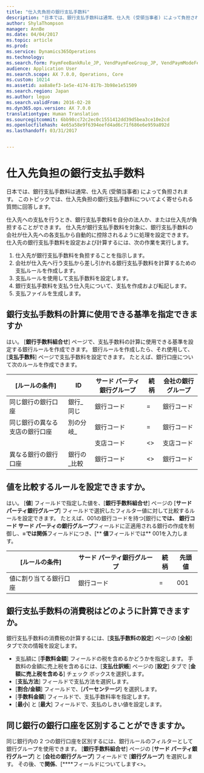 ```yaml
---
title: "仕入先負担の銀行支払手数料"
description: "日本では、銀行支払手数料は通常、仕入先 (受領当事者) によって負担されます。 このトピックでは、仕入先負担の銀行支払手数料についてよく寄せられる質問に回答します。"
author: ShylaThompson
manager: AnnBe
ms.date: 04/04/2017
ms.topic: article
ms.prod: 
ms.service: Dynamics365Operations
ms.technology: 
ms.search.form: PaymFeeBankRule_JP, VendPaymFeeGroup_JP, VendPaymModeFee
audience: Application User
ms.search.scope: AX 7.0.0, Operations, Core
ms.custom: 10214
ms.assetid: aa8a8ef3-1e5e-4174-817b-3b98e1e51509
ms.search.region: Japan
ms.author: leguo
ms.search.validFrom: 2016-02-28
ms.dyn365.ops.version: AX 7.0.0
translationtype: Human Translation
ms.sourcegitcommit: 6bb98cc72c2ec0c1551412dd39d5bea3ce10e2cd
ms.openlocfilehash: 4e65a58e9f6394eefd4ad6c71f686e6e959a892d
ms.lasthandoff: 03/31/2017


---
```


# <a name="bank-payment-fees-covered-by-vendors"></a>仕入先負担の銀行支払手数料

日本では、銀行支払手数料は通常、仕入先 (受領当事者) によって負担されます。 このトピックでは、仕入先負担の銀行支払手数料についてよく寄せられる質問に回答します。

仕入先への支払を行うとき、銀行支払手数料を自分の法人か、または仕入先が負担することができます。 仕入先が銀行支払手数料を対象に、銀行支払手数料の会社が仕入先への各支払から自動的に控除されるように処理を設定できます。 仕入先の銀行支払手数料を設定および計算するには、次の作業を実行します。

1.  仕入先が銀行支払手数料を負担することを指示します。
2.  会社が仕入先へ行う支払から差し引かれる銀行支払手数料を計算するための支払ルールを作成します。
3.  支払ルールを使用して支払手数料を設定します。
4.  銀行支払手数料を支払う仕入先について、支払を作成および転記します。
5.  支払ファイルを生成します。

## <a name="can-i-specify-criteria-that-i-can-use-to-calculate-bank-payment-fees"></a>銀行支払手数料の計算に使用できる基準を指定できますか
はい。 [**銀行手数料組合せ**] ページで、支払手数料の計算に使用できる基準を設定する銀行ルールを作成できます。 銀行ルールを作成したら、それ使用して、[**支払手数料**] ページで支払手数料を設定できます。 たとえば、銀行口座について次のルールを作成できます。

| [ルールの条件]                               | ID                | サード パーティ銀行グループ | 続柄 | 会社の銀行グループ |
|------------------------------------------------------|-------------------|------------------------|--------------|--------------------|
| 同じ銀行の銀行口座                       | 銀行\_同じ        | 銀行コード              | =            | 銀行コード          |
| 同じ銀行の異なる支店の銀行口座 | 別の分岐\_ | 銀行コード              | =            | 銀行コード          |
|                                                      |                   | 支店コード            | &lt;&gt;     | 支店コード        |
| 異なる銀行の銀行口座                     | 銀行の\_比較        | 銀行コード              | &lt;&gt;     | 銀行コード          |

## <a name="can-i-set-up-a-rule-to-compare-values"></a>値を比較するルールを設定できますか。
はい。 [**値**] フィールドで指定した値を、[**銀行手数料組合せ**] ページの [**サード パーティ銀行グループ**] フィールドで選択したフィルター値に対して比較するルールを設定できます。 たとえば、001の銀行コードを持つ[銀行に**では、** **銀行コード サード パーティの銀行グループ**フィールドに正適用される銀行の作成を制御し、**=**では**関係**フィールドにつき、[** **値**フィールドでは** 001を入力します。

| [ルールの条件]                     | サード パーティ銀行グループ | 続柄 | 先頭値 |
|--------------------------------------------|------------------------|--------------|-------|
| 値に割り当てる銀行口座 | 銀行コード              | =            | 001   |

## <a name="how-can-i-calculate-the-consumption-tax-on-the-bank-payment-fees"></a>銀行支払手数料の消費税はどのように計算できますか。
銀行支払手数料の消費税の計算するには、[**支払手数料の設定**] ページの [**全般**] タブで次の情報を設定します。

-   支払額に [**手数料金額**] フィールドの税を含めるかどうかを指定します。 手数料の金額に売上税を含めるには、[**支払仕訳帳**] ページの [**設定**] タブで [**金額に売上税を含める**] チェック ボックスを選択します。
-   [**支払方法**] フィールドで支払方法を選択します。
-   [**割合/金額**] フィールドで、[**パーセンテージ**] を選択します。
-   [**手数料金額**] フィールドで、支払手数料率を指定します。
-   [**最小**] と [**最大**] フィールドで、支払のしきい値を設定します。

## <a name="how-can-i-differentiate-bank-accounts-from-the-same-bank"></a>同じ銀行の銀行口座を区別することができますか。
同じ銀行内の 2 つの銀行口座を区別するには、銀行ルールのフィルターとして銀行グループを使用できます。 [**銀行手数料組合せ**] ページの [**サード パーティ銀行グループ**] と [**会社の銀行グループ**] フィールドで [**銀行グループ**] を選択します。 その後、で**関係**、[****フィールドについてします&lt;&gt;。


